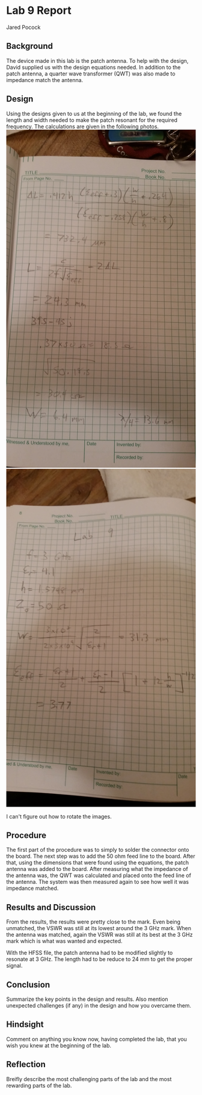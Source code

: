 # Lab 9 Report
Jared Pocock

## Background
The device made in this lab is the patch antenna. To help with the design, David supplied us with the design equations needed. In addition to the patch antenna, a quarter wave transformer (QWT) was also made to impedance match the antenna.

## Design
Using the designs given to us at the beginning of the lab, we found the length and width needed to make the patch resonant for the required frequency. The calculations are given in the following photos. 
![Image](image001.jpg)
![Image](image002.jpg) <br>

I can't figure out how to rotate the images.
## Procedure
The first part of the procedure was to simply to solder the connector onto the board. The next step was to add the 50 ohm feed line to the board. After that, using the dimensions that were found using the equations, the patch antenna was added to the board. After measuring what the impedance of the antenna was, the QWT was calculated and placed onto the feed line of the antenna. The system was then measured again to see how well it was impedance matched. 

## Results and Discussion
From the results, the results were pretty close to the mark. Even being unmatched, the VSWR was still at its lowest around the 3 GHz mark. When the antenna was matched, again the VSWR was still at its best at the 3 GHz mark which is what was wanted and expected.

With the HFSS file, the patch antenna had to be modified slightly to resonate at 3 GHz. The length had to be reduce to 24 mm to get the proper signal.

## Conclusion
Summarize the key points in the design and results. Also mention unexpected challenges (if any) in the design and how you overcame them. 

## Hindsight
Comment on anything you know now, having completed the lab, that you wish you knew at the beginning of the lab.

## Reflection
Breifly describe the most challenging parts of the lab and the most rewarding parts of the lab.
